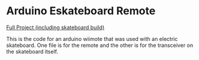 # Arduino Eskateboard Remote
[Full Project (including skateboard build)](http://ilikebuildingthings.com/3DPrintSkateboard.html)

This is the code for an arduino wiimote that was used with an electric skateboard.  One file is for the remote and the other is for the transceiver on the skateboard itself.
